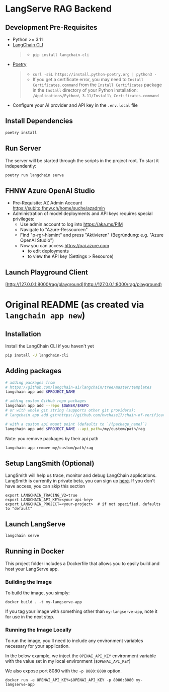 # LangServe RAG Backend

## Development Pre-Requisites

- Python >= 3.11
- [LangChain CLI](https://python.langchain.com/docs/get_started/installation)
  > - `pip install langchain-cli`
- [Poetry](https://python-poetry.org/)
  > - `curl -sSL https://install.python-poetry.org | python3 -`
  > - If you get a certificate error, you may need to `Install Certificates.command` from the `Install Certificates` package in the `Install` directory of your Python installation: `/Applications/Python\ 3.11/Install\ Certificates.command`
- Configure your AI provider and API key in the `.env.local` file

## Install Dependencies

```bash
poetry install
```

## Run Server

The server will be started through the scripts in the project root.
To start it independently:

```bash
poetry run langchain serve
```

## FHNW Azure OpenAI Studio

- Pre-Requisite: AZ Admin Account https://subito.fhnw.ch/home/suche/azadmin
- Administration of model deployments and API keys requires special privileges:
  - Use admin account to log into https://aka.ms/PIM
  - Navigate to "Azure-Ressourcen"
  - Find "p-rgr-hlsmint" and press "Aktivieren" (Begründung: e.g. "Azure OpenAI Studio")
  - Now you can access https://oai.azure.com
    - to edit deployments
    - to view the API key (Settings > Resource)

## Launch Playground Client

[http://127.0.0.1:8000/rag/playground](http://127.0.0.1:8000/rag/playground)

# Original README (as created via `langchain app new`)

## Installation

Install the LangChain CLI if you haven't yet

```bash
pip install -U langchain-cli
```

## Adding packages

```bash
# adding packages from
# https://github.com/langchain-ai/langchain/tree/master/templates
langchain app add $PROJECT_NAME

# adding custom GitHub repo packages
langchain app add --repo $OWNER/$REPO
# or with whole git string (supports other git providers):
# langchain app add git+https://github.com/hwchase17/chain-of-verification

# with a custom api mount point (defaults to `/{package_name}`)
langchain app add $PROJECT_NAME --api_path=/my/custom/path/rag
```

Note: you remove packages by their api path

```bash
langchain app remove my/custom/path/rag
```

## Setup LangSmith (Optional)

LangSmith will help us trace, monitor and debug LangChain applications.
LangSmith is currently in private beta, you can sign up [here](https://smith.langchain.com/).
If you don't have access, you can skip this section

```shell
export LANGCHAIN_TRACING_V2=true
export LANGCHAIN_API_KEY=<your-api-key>
export LANGCHAIN_PROJECT=<your-project>  # if not specified, defaults to "default"
```

## Launch LangServe

```bash
langchain serve
```

## Running in Docker

This project folder includes a Dockerfile that allows you to easily build and host your LangServe app.

### Building the Image

To build the image, you simply:

```shell
docker build . -t my-langserve-app
```

If you tag your image with something other than `my-langserve-app`,
note it for use in the next step.

### Running the Image Locally

To run the image, you'll need to include any environment variables
necessary for your application.

In the below example, we inject the `OPENAI_API_KEY` environment
variable with the value set in my local environment
(`$OPENAI_API_KEY`)

We also expose port 8080 with the `-p 8080:8080` option.

```shell
docker run -e OPENAI_API_KEY=$OPENAI_API_KEY -p 8080:8080 my-langserve-app
```
